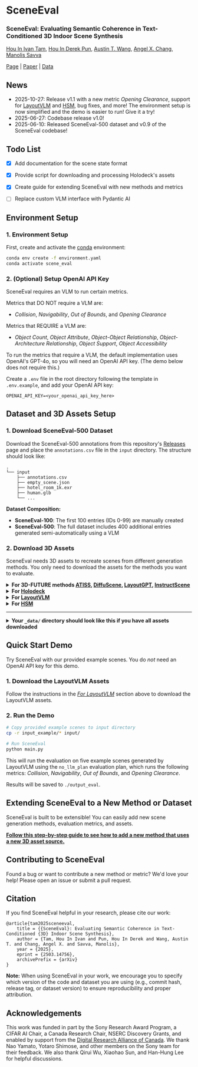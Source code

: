 # SceneEval

### SceneEval: Evaluating Semantic Coherence in Text-Conditioned 3D Indoor Scene Synthesis

[Hou In Ivan Tam](https://iv-t.github.io/), [Hou In Derek Pun](https://houip.github.io/), [Austin T. Wang](https://atwang16.github.io/), [Angel X. Chang](https://angelxuanchang.github.io/), [Manolis Savva](https://msavva.github.io/)

<!-- <img src="docs/static/images/teaser.webp" alt="teaser" style="width:100%"/> -->

[Page](https://3dlg-hcvc.github.io/SceneEval/) | [Paper](https://arxiv.org/abs/2503.14756) | [Data](https://github.com/3dlg-hcvc/SceneEval/releases)



## News
- 2025-10-27: Release v1.1 with a new metric *Opening Clearance*, support for [LayoutVLM](https://github.com/sunfanyunn/LayoutVLM) and [HSM](https://github.com/3dlg-hcvc/hsm), bug fixes, and more! The environment setup is now simplified and the demo is easier to run! Give it a try!
- 2025-06-27: Codebase release v1.0!
- 2025-06-10: Released SceneEval-500 dataset and v0.9 of the SceneEval codebase!



## Todo List
- [x] Add documentation for the scene state format
- [x] Provide script for downloading and processing Holodeck's assets
- [x] Create guide for extending SceneEval with new methods and metrics
- [ ] Replace custom VLM interface with Pydantic AI



## Environment Setup

### 1. Environment Setup
First, create and activate the [conda](https://www.anaconda.com/docs/getting-started/miniconda/main) environment:
```bash
conda env create -f environment.yaml
conda activate scene_eval
```

### 2. (Optional) Setup OpenAI API Key
SceneEval requires an VLM to run certain metrics.

Metrics that DO NOT require a VLM are:
- *Collision*, *Navigability*, *Out of Bounds*, and *Opening Clearance* 

Metrics that REQUIRE a VLM are:
- *Object Count*, *Object Attribute*, *Object-Object Relationship*, *Object-Architecture Relationship*, *Object Support*, *Object Accessibility*

To run the metrics that require a VLM, the default implementation uses OpenAI's GPT-4o, so you will need an OpenAI API key. (The demo below does not require this.)

Create a `.env` file in the root directory following the template in `.env.example`, and add your OpenAI API key:
```
OPENAI_API_KEY=<your_openai_api_key_here>
```


## Dataset and 3D Assets Setup

### 1. Download SceneEval-500 Dataset
Download the SceneEval-500 annotations from this repository's [Releases](https://github.com/3dlg-hcvc/SceneEval/releases/tag/SceneEval-500_v250610) page and place the `annotations.csv` file in the `input` directory. The structure should look like:
```
.
└── input
    ├── annotations.csv
    ├── empty_scene.json
    ├── hotel_room_1k.exr
    ├── human.glb
    └── ...
```

**Dataset Composition:**
- **SceneEval-100**: The first 100 entries (IDs 0-99) are manually created
- **SceneEval-500**: The full dataset includes 400 additional entries generated semi-automatically using a VLM

### 2. Download 3D Assets

SceneEval needs 3D assets to recreate scenes from different generation methods.
You only need to download the assets for the methods you want to evaluate.

<details>
<summary><strong>
For 3D-FUTURE methods
<a href="https://github.com/nv-tlabs/ATISS">ATISS</a>,
<a href="https://github.com/tangjiapeng/DiffuScene">DiffuScene</a>,
<a href="https://github.com/weixi-feng/LayoutGPT">LayoutGPT</a>,
<a href="https://github.com/chenguolin/InstructScene">InstructScene</a>
</strong></summary>

1. Visit the [3D-FUTURE dataset page](https://tianchi.aliyun.com/specials/promotion/alibaba-3d-future)
2. Follow their download instructions
3. Place the downloaded assets in `_data/3D-FUTURE-model/`

</details>

<details>
<summary><strong>
For <a href="https://github.com/allenai/Holodeck">Holodeck</a>
</strong></summary>

Run our automated download script to download and preprocess the Objathor assets they use:
```bash
python scripts/prepare_objathor.py

# On Linux, you may see an `directory not empty` error; this is an issue in the original Objathor download script and can be ignored. Simply enter 'y' and press Enter when prompted.
```
</details>

<details id="layoutvlm">
<summary><strong>
For <a href="https://github.com/sunfanyunn/LayoutVLM">LayoutVLM</a>
</strong></summary>

1. Download their preprocessed assets from [their repo](https://github.com/sunfanyunn/LayoutVLM?tab=readme-ov-file#data-preprocessing).
2. Unzip and place the contents in `_data/layoutvlm-objathor/`

</details>


<details>
<summary><strong>
For <a href="https://github.com/3dlg-hcvc/HSM">HSM</a>
</strong></summary>

HSM uses assets from the [Habitat Synthetic Scenes Dataset (HSSD)](https://3dlg-hcvc.github.io/hssd/).
Some assets are compressed with *KHR_texture_basisu*, which is currently not supported by Blender.
We provide a script to download and decompress the assets into Blender-compatible GLB files.

Prerequisites:
1. [Agree to the HSSD dataset license on HuggingFace](https://huggingface.co/datasets/hssd/hssd-models)
       
2. Set up to clone repos from HuggingFace using SSH or HTTPS:
    - For SSH: [set up SSH keys on your machine and add the public key to your HuggingFace account](https://huggingface.co/docs/hub/en/security-git-ssh)
    - For HTTPS: [prepare to enter your HuggingFace access token with write permissions when prompted](https://huggingface.co/docs/hub/en/security-tokens)

3. Install *gltf-transform* and *ktx* command line tools and ensure they are in your PATH:
    - [gltf-transform](https://www.npmjs.com/package/@gltf-transform/cli) via npm: `npm install -g @gltf-transform/cli`
    - [ktx](https://github.com/KhronosGroup/KTX-Software/releases) from the KhronosGroup/KTX-Software repository

Then run the script:
```bash
python scripts/prepare_hsm.py
```

</details>

---
<details>
<summary><strong>
Your <code>_data/</code> directory should look like this if you have all assets downloaded
</strong></summary>

```
_data
├── 3D-FUTURE-model
│   ├── model_info.json
│   ├── 0a0f0cf2-3a34-4ba2-b24f-34f361c36b3e
│   |   ├── raw_model.obj
│   |   ├── model.mtl
│   |   ├── texture.png
│   |   ├── ...
│   ├── ...
├── objathor-assets
│   ├── annotations.json
│   ├── 0a0a8274693445a6b533dce7f97f747c
│   |   ├── 0a0a8274693445a6b533dce7f97f747c.glb
│   |   ├── ...
├── layoutvlm-objathor
│   ├── 0a3dc72fb1bb41439005cac4a3ebb765
│   |   ├── 0a3dc72fb1bb41439005cac4a3ebb765.glb
│   |   ├── data.json
│   |   ├── ...
│   ├── ...
└── hssd
    ├── fpmodels.csv
    ├── glb
     │   ├── 0
     │   |   ├── 0a0b9f607345b6cee099d681f28e19e1f0a215c8.glb
     │   |   ├── ...
     │   ├── ...
     └── decomposed
         ├── 00a2b0f3886ccb5ffddac704f8eeec324a5e14c6
         |   ├── 00a2b0f3886ccb5ffddac704f8eeec324a5e14c6_part_1.glb
         |   ├── 00a2b0f3886ccb5ffddac704f8eeec324a5e14c6_part_2.glb
         |   ├── ...
         ├── ...
```

</details>


## Quick Start Demo

Try SceneEval with our provided example scenes. You do *not* need an OpenAI API key for this demo.

### 1. Download the LayoutVLM Assets
Follow the instructions in the [*For LayoutVLM*](#layoutvlm) section above to download the LayoutVLM assets.

### 2. Run the Demo
```bash
# Copy provided example scenes to input directory
cp -r input_example/* input/

# Run SceneEval
python main.py
```
This will run the evaluation on five example scenes generated by LayoutVLM using the `no_llm_plan` evaluation plan, which runs the following metrics: *Collision*, *Navigability*, *Out of Bounds*, and *Opening Clearance*.

Results will be saved to `./output_eval`.



## Extending SceneEval to a New Method or Dataset

SceneEval is built to be extensible! You can easily add new scene generation methods, evaluation metrics, and assets.

**[Follow this step-by-step guide to see how to add a new method that uses a new 3D asset source.](./GUIDE.md)**



## Contributing to SceneEval

Found a bug or want to contribute a new method or metric? We'd love your help! Please open an issue or submit a pull request. 



## Citation
If you find SceneEval helpful in your research, please cite our work:
```
@article{tam2025sceneeval,
    title = {{SceneEval}: Evaluating Semantic Coherence in Text-Conditioned {3D} Indoor Scene Synthesis},
    author = {Tam, Hou In Ivan and Pun, Hou In Derek and Wang, Austin T. and Chang, Angel X. and Savva, Manolis},
    year = {2025},
    eprint = {2503.14756},
    archivePrefix = {arXiv}
}
```

**Note:** When using SceneEval in your work, we encourage you to specify which version of the code and dataset you are using (e.g., commit hash, release tag, or dataset version) to ensure reproducibility and proper attribution.

## Acknowledgements
This work was funded in part by the Sony Research Award Program, a CIFAR AI Chair, a Canada Research Chair, NSERC Discovery Grants, and enabled by support from the [Digital Research Alliance of Canada](https://alliancecan.ca/).
We thank Nao Yamato, Yotaro Shimose, and other members on the Sony team for their feedback.
We also thank Qirui Wu, Xiaohao Sun, and Han-Hung Lee for helpful discussions.
